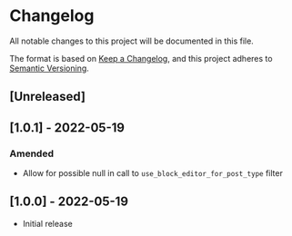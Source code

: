 # Changelog
All notable changes to this project will be documented in this file.

The format is based on [Keep a Changelog](https://keepachangelog.com/en/1.0.0/),
and this project adheres to [Semantic Versioning](https://semver.org/spec/v2.0.0.html).

## [Unreleased]

## [1.0.1] - 2022-05-19
### Amended
- Allow for possible null in call to `use_block_editor_for_post_type` filter

## [1.0.0] - 2022-05-19
- Initial release
